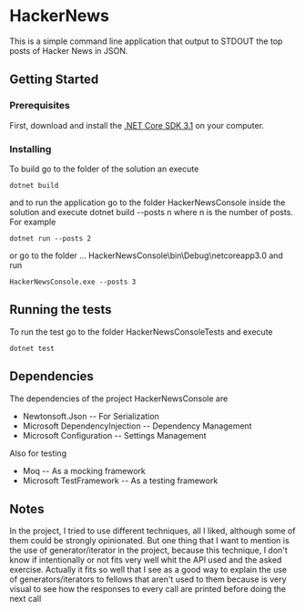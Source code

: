# HackerNews

This is a simple command line application that output to STDOUT the top posts of Hacker News in JSON. 

## Getting Started

### Prerequisites

First, download and install the [.NET Core SDK 3.1](https://dotnet.microsoft.com/download/dotnet-core/3.1) on your computer.

### Installing

To build go to the folder of the solution an execute 

```console
dotnet build
```

and to run the application go to the folder HackerNewsConsole inside the solution and execute dotnet build --posts n where n is the number of posts. For example

```console
dotnet run --posts 2
```

or go to the folder ... HackerNewsConsole\bin\Debug\netcoreapp3.0 and run

```console
HackerNewsConsole.exe --posts 3
```

## Running the tests
To run the test go to the folder HackerNewsConsoleTests and execute

```console
dotnet test
```

## Dependencies
The dependencies of the project HackerNewsConsole are

* Newtonsoft.Json -- For Serialization
* Microsoft DependencyInjection -- Dependency Management
* Microsoft Configuration -- Settings Management

Also for testing

* Moq -- As a mocking framework
* Microsoft TestFramework -- As a testing framework

## Notes

In the project, I tried to use different techniques, all I liked, although some of them could be strongly opinionated. But one thing that I want to mention is the use of generator/iterator in the project, because this technique, I don't know if intentionally or not fits very well whit the API used and the asked exercise. Actually it fits so well that I see as a good way to explain the use of generators/iterators to fellows that aren't used to them because is very visual to see how the responses to every call are printed before doing the next call 
